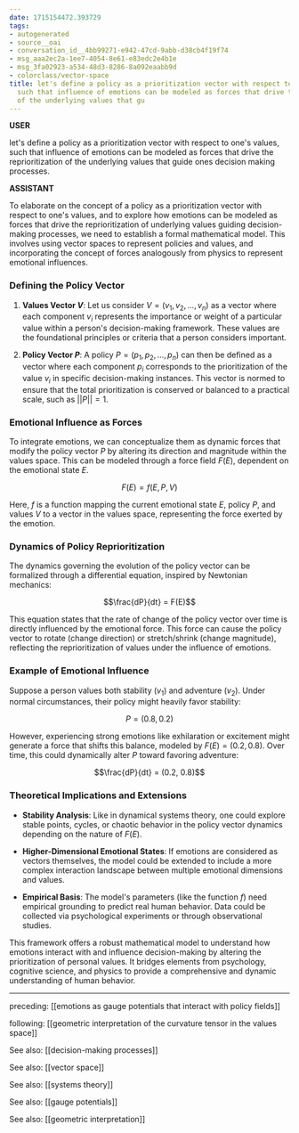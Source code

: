 ```yaml
---
date: 1715154472.393729
tags:
- autogenerated
- source__oai
- conversation_id__4bb99271-e942-47cd-9abb-d38cb4f19f74
- msg_aaa2ec2a-1ee7-4054-8e61-e83edc2e4b1e
- msg_3fa02923-a534-48d3-8286-8a092eaabb9d
- colorclass/vector-space
title: let's define a policy as a prioritization vector with respect to one's values,
  such that influence of emotions can be modeled as forces that drive the reprioritization
  of the underlying values that gu
---
```


**USER**

let's define a policy as a prioritization vector with respect to one's values, such that influence of emotions can be modeled as forces that drive the reprioritization of the underlying values that guide ones decision making processes.


**ASSISTANT**

To elaborate on the concept of a policy as a prioritization vector with respect to one's values, and to explore how emotions can be modeled as forces that drive the reprioritization of underlying values guiding decision-making processes, we need to establish a formal mathematical model. This involves using vector spaces to represent policies and values, and incorporating the concept of forces analogously from physics to represent emotional influences.

### Defining the Policy Vector

1. **Values Vector $V$**: Let us consider $V = (v_1, v_2, \dots, v_n)$ as a vector where each component $v_i$ represents the importance or weight of a particular value within a person's decision-making framework. These values are the foundational principles or criteria that a person considers important.

2. **Policy Vector $P$**: A policy $P = (p_1, p_2, \dots, p_n)$ can then be defined as a vector where each component $p_i$ corresponds to the prioritization of the value $v_i$ in specific decision-making instances. This vector is normed to ensure that the total prioritization is conserved or balanced to a practical scale, such as $||P|| = 1$.

### Emotional Influence as Forces

To integrate emotions, we can conceptualize them as dynamic forces that modify the policy vector $P$ by altering its direction and magnitude within the values space. This can be modeled through a force field $F(E)$, dependent on the emotional state $E$.

$$F(E) = f(E, P, V)$$

Here, $f$ is a function mapping the current emotional state $E$, policy $P$, and values $V$ to a vector in the values space, representing the force exerted by the emotion.

### Dynamics of Policy Reprioritization

The dynamics governing the evolution of the policy vector can be formalized through a differential equation, inspired by Newtonian mechanics:

$$\frac{dP}{dt} = F(E)$$

This equation states that the rate of change of the policy vector over time is directly influenced by the emotional force. This force can cause the policy vector to rotate (change direction) or stretch/shrink (change magnitude), reflecting the reprioritization of values under the influence of emotions.

### Example of Emotional Influence

Suppose a person values both stability ($v_1$) and adventure ($v_2$). Under normal circumstances, their policy might heavily favor stability:

$$P = (0.8, 0.2)$$

However, experiencing strong emotions like exhilaration or excitement might generate a force that shifts this balance, modeled by $F(E) = (0.2, 0.8)$. Over time, this could dynamically alter $P$ toward favoring adventure:

$$\frac{dP}{dt} = (0.2, 0.8)$$

### Theoretical Implications and Extensions

- **Stability Analysis**: Like in dynamical systems theory, one could explore stable points, cycles, or chaotic behavior in the policy vector dynamics depending on the nature of $F(E)$.

- **Higher-Dimensional Emotional States**: If emotions are considered as vectors themselves, the model could be extended to include a more complex interaction landscape between multiple emotional dimensions and values.

- **Empirical Basis**: The model's parameters (like the function $f$) need empirical grounding to predict real human behavior. Data could be collected via psychological experiments or through observational studies.

This framework offers a robust mathematical model to understand how emotions interact with and influence decision-making by altering the prioritization of personal values. It bridges elements from psychology, cognitive science, and physics to provide a comprehensive and dynamic understanding of human behavior.


---

preceding: [[emotions as gauge potentials that interact with policy fields]]  


following: [[geometric interpretation of the curvature tensor in the values space]]

See also: [[decision-making processes]]


See also: [[vector space]]


See also: [[systems theory]]


See also: [[gauge potentials]]


See also: [[geometric interpretation]]